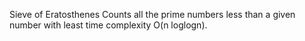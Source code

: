 Sieve of Eratosthenes
Counts all the prime numbers less than a given number with least time complexity O(n loglogn).
